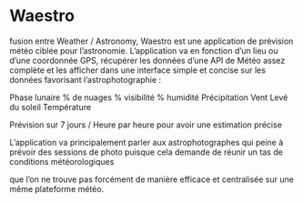 # Waestro
fusion entre Weather / Astronomy, Waestro est une application de prévision météo ciblée pour l’astronomie.
L’application va en fonction d’un lieu ou d’une coordonnée GPS, récupérer les données d’une API de Météo assez complète et les afficher dans une interface simple et concise sur les données favorisant l’astrophotographie : 

Phase lunaire
% de nuages
% visibilité
% humidité
Précipitation
Vent
Levé du soleil
Température

Prévision sur 7 jours / Heure par heure pour avoir une estimation précise

L’application va principalement parler aux astrophotographes qui peine à prévoir des sessions de photo puisque cela demande de réunir un tas de conditions météorologiques 

que l’on ne trouve pas forcément de manière efficace et centralisée sur une même plateforme météo.


